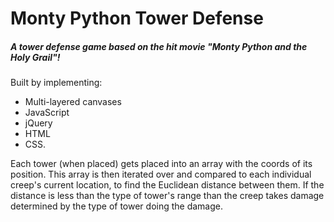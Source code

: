 # Monty Python Tower Defense

##### A tower defense game based on the hit movie "Monty Python and the Holy Grail"!

Built by implementing:
- Multi-layered canvases
- JavaScript
- jQuery
- HTML
- CSS.


Each tower (when placed) gets placed into an array with the coords of its position.
This array is then iterated over and compared to each individual creep's current location, to find the Euclidean distance between them.
If the distance is less than the type of tower's range than the creep takes damage determined by the type of tower doing the damage.
